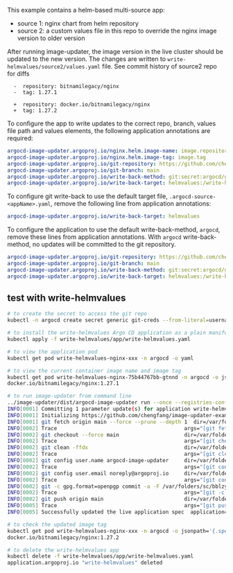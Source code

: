 This example contains a helm-based multi-source app:
* source 1: nginx chart from helm repository
* source 2: a custom values file in this repo to override the nginx image version to older version

After running image-updater, the image version in the live cluster should be updated to the new version.
The changes are written to `write-helmvalues/source2/values.yaml` file. See commit history of source2 repo for diffs
```shell
  -  repository: bitnamilegacy/nginx
  -  tag: 1.27.1
  
  +  repository: docker.io/bitnamilegacy/nginx
  +  tag: 1.27.2
```
To configure the app to write updates to the correct repo, branch, values file path and values elements,
the following application annotations are required:
```yaml
argocd-image-updater.argoproj.io/nginx.helm.image-name: image.repository
argocd-image-updater.argoproj.io/nginx.helm.image-tag: image.tag
argocd-image-updater.argoproj.io/git-repository: https://github.com/chengfang/image-updater-examples.git
argocd-image-updater.argoproj.io/git-branch: main
argocd-image-updater.argoproj.io/write-back-method: git:secret:argocd/git-creds
argocd-image-updater.argoproj.io/write-back-target: helmvalues:/write-helmvalues/source2/values.yaml
```

To configure git write-back to use the default target file, `.argocd-source-<appName>.yaml`,
remove the following line from application annotations:
```yaml
argocd-image-updater.argoproj.io/write-back-target: helmvalues
```

To configure the application to use the default write-back-method, `argocd`, remove these lines
from application annotations. With `argocd` write-back-method, no updates will be committed to
the git repository.
```yaml
argocd-image-updater.argoproj.io/git-repository: https://github.com/chengfang/image-updater-examples.git
argocd-image-updater.argoproj.io/git-branch: main
argocd-image-updater.argoproj.io/write-back-method: git:secret:argocd/git-creds
argocd-image-updater.argoproj.io/write-back-target: helmvalues:/write-helmvalues/source2/values.yaml
```

## test with write-helmvalues
```bash
# to create the secret to access the git repo
kubectl -n argocd create secret generic git-creds --from-literal=username=xxx --from-literal=password=xxx

# to install the write-helmvalues Argo CD application as a plain manifest
kubectl apply -f write-helmvalues/app/write-helmvalues.yaml

# to view the application pod
kubectl get pod write-helmvalues-nginx-xxx -n argocd -o yaml

# to view the current container image name and image tag
kubectl get pod write-helmvalues-nginx-75b44767bb-gtnnd -n argocd -o jsonpath='{.spec.containers[0].image}'
docker.io/bitnamilegacy/nginx:1.27.1

# to run image-updater from command line
../image-updater/dist/argocd-image-updater run --once --registries-conf-path=""
INFO[0001] Committing 1 parameter update(s) for application write-helmvalues  application=write-helmvalues
INFO[0001] Initializing https://github.com/chengfang/image-updater-examples.git to /var/folders/sc/bblzy4t15995h2zs1s4bztc00000gn/T/git-write-helmvalues2760154916
INFO[0001] git fetch origin main --force --prune --depth 1  dir=/var/folders/sc/bblzy4t15995h2zs1s4bztc00000gn/T/git-write-helmvalues2760154916 execID=496ba
INFO[0002] Trace                                         args="[git fetch origin main --force --prune --depth 1]" dir=/var/folders/sc/bblzy4t15995h2zs1s4bztc00000gn/T/git-write-helmvalues2760154916 operation_name="exec git" time_ms=377.96333300000003
INFO[0002] git checkout --force main                     dir=/var/folders/sc/bblzy4t15995h2zs1s4bztc00000gn/T/git-write-helmvalues2760154916 execID=4464b
INFO[0002] Trace                                         args="[git checkout --force main]" dir=/var/folders/sc/bblzy4t15995h2zs1s4bztc00000gn/T/git-write-helmvalues2760154916 operation_name="exec git" time_ms=21.391458
INFO[0002] git clean -ffdx                               dir=/var/folders/sc/bblzy4t15995h2zs1s4bztc00000gn/T/git-write-helmvalues2760154916 execID=de99f
INFO[0002] Trace                                         args="[git clean -ffdx]" dir=/var/folders/sc/bblzy4t15995h2zs1s4bztc00000gn/T/git-write-helmvalues2760154916 operation_name="exec git" time_ms=7.692958
INFO[0002] git config user.name argocd-image-updater     dir=/var/folders/sc/bblzy4t15995h2zs1s4bztc00000gn/T/git-write-helmvalues2760154916 execID=2e12f
INFO[0002] Trace                                         args="[git config user.name argocd-image-updater]" dir=/var/folders/sc/bblzy4t15995h2zs1s4bztc00000gn/T/git-write-helmvalues2760154916 operation_name="exec git" time_ms=6.537084
INFO[0002] git config user.email noreply@argoproj.io     dir=/var/folders/sc/bblzy4t15995h2zs1s4bztc00000gn/T/git-write-helmvalues2760154916 execID=7a95d
INFO[0002] Trace                                         args="[git config user.email noreply@argoproj.io]" dir=/var/folders/sc/bblzy4t15995h2zs1s4bztc00000gn/T/git-write-helmvalues2760154916 operation_name="exec git" time_ms=5.877333
INFO[0002] git -c gpg.format=openpgp commit -a -F /var/folders/sc/bblzy4t15995h2zs1s4bztc00000gn/T/image-updater-commit-msg2331629386  dir=/var/folders/sc/bblzy4t15995h2zs1s4bztc00000gn/T/git-write-helmvalues2760154916 execID=a8964
INFO[0002] Trace                                         args="[git -c gpg.format=openpgp commit -a -F /var/folders/sc/bblzy4t15995h2zs1s4bztc00000gn/T/image-updater-commit-msg2331629386]" dir=/var/folders/sc/bblzy4t15995h2zs1s4bztc00000gn/T/git-write-helmvalues2760154916 operation_name="exec git" time_ms=19.030917000000002
INFO[0002] git push origin main                          dir=/var/folders/sc/bblzy4t15995h2zs1s4bztc00000gn/T/git-write-helmvalues2760154916 execID=d8f75
INFO[0005] Trace                                         args="[git push origin main]" dir=/var/folders/sc/bblzy4t15995h2zs1s4bztc00000gn/T/git-write-helmvalues2760154916 operation_name="exec git" time_ms=3038.371375
INFO[0005] Successfully updated the live application spec  application=write-helmvalues

# to check the updated image tag
kubectl get pod write-helmvalues-nginx-xxx -n argocd -o jsonpath='{.spec.containers[0].image}'
docker.io/bitnamilegacy/nginx:1.27.2

# to delete the write-helmvalues app
kubectl delete -f write-helmvalues/app/write-helmvalues.yaml 
application.argoproj.io "write-helmvalues" deleted
```